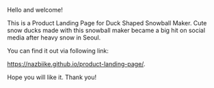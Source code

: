 Hello and welcome!

This is a Product Landing Page for Duck Shaped Snowball Maker. Cute snow ducks made with this snowball maker became a big hit on social media
after heavy snow in Seoul.

You can find it out via following link:

https://nazbiike.github.io/product-landing-page/.

Hope you will like it. Thank you!
